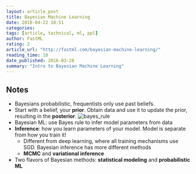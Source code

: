 ```yaml
---
layout: article_post
title: Bayesian Machine Learning
date: 2018-04-22 18:51
categories:
tags: [article, technical, ml, ppl]
author: FastML
rating: 2
article_url: "http://fastml.com/bayesian-machine-learning/"
reading_time: 10
date_published: 2016-03-28
summary: "Intro to Bayesian Machine Learning"
---
```


## Notes

* Bayesians probabilistic, frequentists only use past beliefs.
* Start with a belief, your **prior**. Obtain data and use it to update
  the prior, resulting in the **posterior**.
  ![bayes_rule](https://i.imgur.com/96aTr3m.jpg)
* Bayesian ML: use Bayes rule to infer model parameters from data
* **Inference**: how you learn parameters of your model. Model is
  separate from how you train it!
  * Different from deep learning, where all training mechanisms use SGD.
    Bayesian inference has more different methods
  * **MCMC** and **variational inference**
* Two flavors of Bayesian methods: **statistical modeling** and
  **probabilistic ML**
